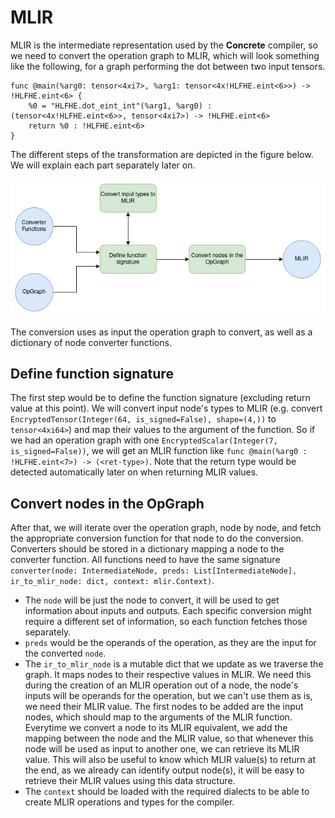 # MLIR

MLIR is the intermediate representation used by the **Concrete** compiler, so we need to convert the operation graph to MLIR, which will look something like the following, for a graph performing the dot between two input tensors.

```
func @main(%arg0: tensor<4xi7>, %arg1: tensor<4x!HLFHE.eint<6>>) -> !HLFHE.eint<6> {
    %0 = "HLFHE.dot_eint_int"(%arg1, %arg0) : (tensor<4x!HLFHE.eint<6>>, tensor<4xi7>) -> !HLFHE.eint<6>
    return %0 : !HLFHE.eint<6>
}
```

The different steps of the transformation are depicted in the figure below. We will explain each part separately later on.

![MLIR Conversion](../../_static/mlir/MLIR_conversion.png)

The conversion uses as input the operation graph to convert, as well as a dictionary of node converter functions.

## Define function signature

The first step would be to define the function signature (excluding return value at this point). We will convert input node's types to MLIR (e.g. convert `EncryptedTensor(Integer(64, is_signed=False), shape=(4,))` to `tensor<4xi64>`) and map their values to the argument of the function. So if we had an operation graph with one `EncryptedScalar(Integer(7, is_signed=False))`, we will get an MLIR function like `func @main(%arg0 : !HLFHE.eint<7>) -> (<ret-type>)`. Note that the return type would be detected automatically later on when returning MLIR values.

## Convert nodes in the OpGraph

After that, we will iterate over the operation graph, node by node, and fetch the appropriate conversion function for that node to do the conversion. Converters should be stored in a dictionary mapping a node to the converter function. All functions need to have the same signature `converter(node: IntermediateNode, preds: List[IntermediateNode], ir_to_mlir_node: dict, context: mlir.Context)`.
- The `node` will be just the node to convert, it will be used to get information about inputs and outputs. Each specific conversion might require a different set of information, so each function fetches those separately.
- `preds` would be the operands of the operation, as they are the input for the converted `node`.
- The `ir_to_mlir_node` is a mutable dict that we update as we traverse the graph. It maps nodes to their respective values in MLIR. We need this during the creation of an MLIR operation out of a node, the node's inputs will be operands for the operation, but we can't use them as is, we need their MLIR value. The first nodes to be added are the input nodes, which should map to the arguments of the MLIR function. Everytime we convert a node to its MLIR equivalent, we add the mapping between the node and the MLIR value, so that whenever this node will be used as input to another one, we can retrieve its MLIR value. This will also be useful to know which MLIR value(s) to return at the end, as we already can identify output node(s), it will be easy to retrieve their MLIR values using this data structure.
- The `context` should be loaded with the required dialects to be able to create MLIR operations and types for the compiler.

